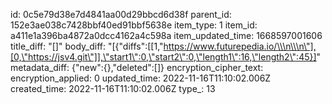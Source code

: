 id: 0c5e79d38e7d4841aa00d29bbcd6d38f
parent_id: 152e3ae038c7428bbf40ed91bbf5638e
item_type: 1
item_id: a411e1a396ba4872a0dcc4162a4c598a
item_updated_time: 1668597001606
title_diff: "[]"
body_diff: "[{\"diffs\":[[1,\"https://www.futurepedia.io/\\\n\\\n\"],[0,\"https://jsv4.git\"]],\"start1\":0,\"start2\":0,\"length1\":16,\"length2\":45}]"
metadata_diff: {"new":{},"deleted":[]}
encryption_cipher_text: 
encryption_applied: 0
updated_time: 2022-11-16T11:10:02.006Z
created_time: 2022-11-16T11:10:02.006Z
type_: 13